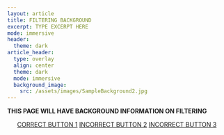 ```yaml
---
layout: article
title: FILTERING BACKGROUND
excerpt: TYPE EXCERPT HERE
mode: immersive
header:
  theme: dark
article_header:
  type: overlay
  align: center
  theme: dark
  mode: immersive
  background_image:
    src: /assets/images/SampleBackground2.jpg
---
```


**THIS PAGE WILL HAVE BACKGROUND INFORMATION ON FILTERING**


<p align="center">
<a class="button button--outline-primary button--pill" href="Filtering/Supplies1">CORRECT BUTTON 1</a> <a class="button button--outline-primary button--pill" href="Filtering/Supplies2">INCORRECT BUTTON 2</a> <a class="button button--outline-primary button--pill" href="Filtering/Supplies2">INCORRECT BUTTON 3</a></p>
